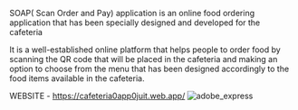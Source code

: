 SOAP( Scan Order and Pay) application is an online food ordering application that has been specially designed and developed for the cafeteria  

It is a well-established online platform that helps people to order food by scanning the QR code that will be placed in the cafeteria and making an option to choose from the menu that has been designed accordingly to the food items available in the cafeteria.

WEBSITE - https://cafeteria0app0juit.web.app/
![adobe_express](https://github.com/taipan-sudo-su/Projects/assets/77491723/fde3ff22-8c5f-45af-b1d4-132bae7ceacf)
